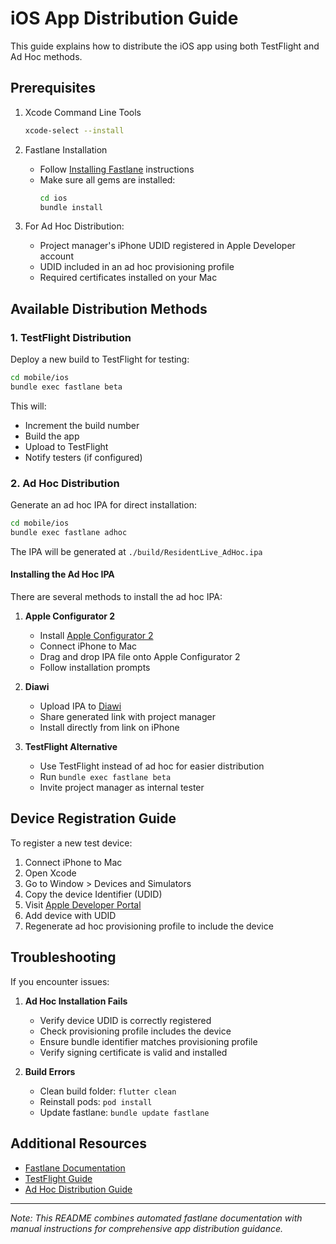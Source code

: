 # iOS App Distribution Guide

This guide explains how to distribute the iOS app using both TestFlight and Ad Hoc methods.

## Prerequisites

1. Xcode Command Line Tools
   ```bash
   xcode-select --install
   ```

2. Fastlane Installation
   - Follow [Installing Fastlane](https://docs.fastlane.tools/#installing-fastlane) instructions
   - Make sure all gems are installed:
     ```bash
     cd ios
     bundle install
     ```

3. For Ad Hoc Distribution:
   - Project manager's iPhone UDID registered in Apple Developer account
   - UDID included in an ad hoc provisioning profile
   - Required certificates installed on your Mac

## Available Distribution Methods

### 1. TestFlight Distribution

Deploy a new build to TestFlight for testing:

```bash
cd mobile/ios
bundle exec fastlane beta
```

This will:
- Increment the build number
- Build the app
- Upload to TestFlight
- Notify testers (if configured)

### 2. Ad Hoc Distribution

Generate an ad hoc IPA for direct installation:

```bash
cd mobile/ios
bundle exec fastlane adhoc
```

The IPA will be generated at `./build/ResidentLive_AdHoc.ipa`

#### Installing the Ad Hoc IPA

There are several methods to install the ad hoc IPA:

1. **Apple Configurator 2**
   - Install [Apple Configurator 2](https://apps.apple.com/us/app/apple-configurator-2/id1037126344)
   - Connect iPhone to Mac
   - Drag and drop IPA file onto Apple Configurator 2
   - Follow installation prompts

2. **Diawi**
   - Upload IPA to [Diawi](https://www.diawi.com/)
   - Share generated link with project manager
   - Install directly from link on iPhone

3. **TestFlight Alternative**
   - Use TestFlight instead of ad hoc for easier distribution
   - Run `bundle exec fastlane beta`
   - Invite project manager as internal tester

## Device Registration Guide

To register a new test device:

1. Connect iPhone to Mac
2. Open Xcode
3. Go to Window > Devices and Simulators
4. Copy the device Identifier (UDID)
5. Visit [Apple Developer Portal](https://developer.apple.com/account/resources/devices/list)
6. Add device with UDID
7. Regenerate ad hoc provisioning profile to include the device

## Troubleshooting

If you encounter issues:

1. **Ad Hoc Installation Fails**
   - Verify device UDID is correctly registered
   - Check provisioning profile includes the device
   - Ensure bundle identifier matches provisioning profile
   - Verify signing certificate is valid and installed

2. **Build Errors**
   - Clean build folder: `flutter clean`
   - Reinstall pods: `pod install`
   - Update fastlane: `bundle update fastlane`

## Additional Resources

- [Fastlane Documentation](https://docs.fastlane.tools)
- [TestFlight Guide](https://developer.apple.com/testflight/)
- [Ad Hoc Distribution Guide](https://developer.apple.com/documentation/xcode/distributing-your-app-for-beta-testing/distributing-your-app-using-ad-hoc-provisioning)

---
*Note: This README combines automated fastlane documentation with manual instructions for comprehensive app distribution guidance.*
